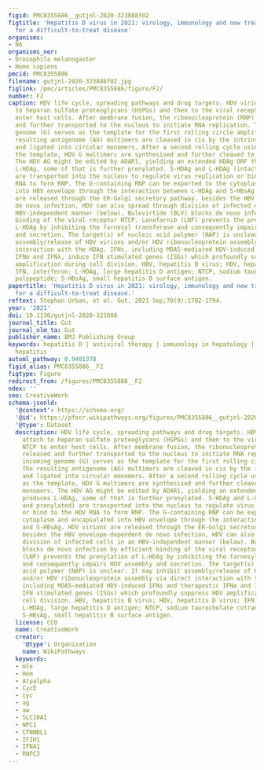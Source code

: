 ```yaml
---
figid: PMC8355886__gutjnl-2020-323888f02
figtitle: 'Hepatitis D virus in 2021: virology, immunology and new treatment approaches
  for a difficult-to-treat disease'
organisms:
- NA
organisms_ner:
- Drosophila melanogaster
- Homo sapiens
pmcid: PMC8355886
filename: gutjnl-2020-323888f02.jpg
figlink: /pmc/articles/PMC8355886/figure/F2/
number: F2
caption: HDV life cycle, spreading pathways and drug targets. HDV virions first attach
  to heparan sulfate proteoglycans (HSPGs) and then to the viral receptor NTCP to
  enter host cells. After membrane fusion, the ribonucleoprotein (RNP) is released
  and further transported to the nucleus to initiate RNA replication. The incoming
  genome (G) serves as the template for the first rolling circle amplification. The
  resulting antigenome (AG) multimers are cleaved in cis by the intrinsic ribozyme
  and ligated into circular monomers. After a second rolling cycle using the AG as
  the template, HDV G multimers are synthesised and further cleaved to produce monomers.
  The HDV AG might be edited by ADAR1, yielding an extended HDAg ORF that produces
  L-HDAg, some of that is further prenylated. S-HDAg and L-HDAg (intact and prenylated)
  are transported into the nucleus to regulate virus replication or bind to the HDV
  RNA to form RNP. The G-containing RNP can be exported to the cytoplasm and encapsulated
  into HBV envelope through the interaction between L-HDAg and S-HBsAg. HDV virions
  are released through the ER-Golgi secretory pathway. besides the HBV envelope-dependent
  de novo infection, HDV can also spread through division of infected cells in an
  HBV-independent manner (below). Bulevirtide (BLV) blocks de novo infection by efficient
  binding of the viral receptor NTCP. Lonafarnib (LNF) prevents the prenylation of
  L-HDAg by inhibiting the farnesyl transferase and consequently impairs HDV assembly
  and secretion. The target(s) of nucleic acid polymer (NAP) is unclear. It may inhibit
  assembly/release of HDV virions and/or HDV ribonucleoprotein assembly via direct
  interaction with the HDAg. IFNs, including MDA5-mediated HDV-induced IFNs and therapeutic
  IFNα and IFNλ, induce IFN stimulated genes (ISGs) which profoundly suppress HDV
  amplification during cell division. HBV, hepatitis B virus; HDV, hepatitis D virus;
  IFN, interferon; L-HDAg, large hepatitis D antigen; NTCP, sodium taurocholate cotransporting
  polypeptide; S-HBsAg, small hepatitis B surface antigen.
papertitle: 'Hepatitis D virus in 2021: virology, immunology and new treatment approaches
  for a difficult-to-treat disease.'
reftext: Stephan Urban, et al. Gut. 2021 Sep;70(9):1782-1794.
year: '2021'
doi: 10.1136/gutjnl-2020-323888
journal_title: Gut
journal_nlm_ta: Gut
publisher_name: BMJ Publishing Group
keywords: hepatitis D | antiviral therapy | immunology in hepatology | chronic viral
  hepatitis
automl_pathway: 0.9401378
figid_alias: PMC8355886__F2
figtype: Figure
redirect_from: /figures/PMC8355886__F2
ndex: ''
seo: CreativeWork
schema-jsonld:
  '@context': https://schema.org/
  '@id': https://pfocr.wikipathways.org/figures/PMC8355886__gutjnl-2020-323888f02.html
  '@type': Dataset
  description: HDV life cycle, spreading pathways and drug targets. HDV virions first
    attach to heparan sulfate proteoglycans (HSPGs) and then to the viral receptor
    NTCP to enter host cells. After membrane fusion, the ribonucleoprotein (RNP) is
    released and further transported to the nucleus to initiate RNA replication. The
    incoming genome (G) serves as the template for the first rolling circle amplification.
    The resulting antigenome (AG) multimers are cleaved in cis by the intrinsic ribozyme
    and ligated into circular monomers. After a second rolling cycle using the AG
    as the template, HDV G multimers are synthesised and further cleaved to produce
    monomers. The HDV AG might be edited by ADAR1, yielding an extended HDAg ORF that
    produces L-HDAg, some of that is further prenylated. S-HDAg and L-HDAg (intact
    and prenylated) are transported into the nucleus to regulate virus replication
    or bind to the HDV RNA to form RNP. The G-containing RNP can be exported to the
    cytoplasm and encapsulated into HBV envelope through the interaction between L-HDAg
    and S-HBsAg. HDV virions are released through the ER-Golgi secretory pathway.
    besides the HBV envelope-dependent de novo infection, HDV can also spread through
    division of infected cells in an HBV-independent manner (below). Bulevirtide (BLV)
    blocks de novo infection by efficient binding of the viral receptor NTCP. Lonafarnib
    (LNF) prevents the prenylation of L-HDAg by inhibiting the farnesyl transferase
    and consequently impairs HDV assembly and secretion. The target(s) of nucleic
    acid polymer (NAP) is unclear. It may inhibit assembly/release of HDV virions
    and/or HDV ribonucleoprotein assembly via direct interaction with the HDAg. IFNs,
    including MDA5-mediated HDV-induced IFNs and therapeutic IFNα and IFNλ, induce
    IFN stimulated genes (ISGs) which profoundly suppress HDV amplification during
    cell division. HBV, hepatitis B virus; HDV, hepatitis D virus; IFN, interferon;
    L-HDAg, large hepatitis D antigen; NTCP, sodium taurocholate cotransporting polypeptide;
    S-HBsAg, small hepatitis B surface antigen.
  license: CC0
  name: CreativeWork
  creator:
    '@type': Organization
    name: WikiPathways
  keywords:
  - mle
  - Hem
  - Atpalpha
  - CycE
  - cyc
  - ag
  - aw
  - SLC10A1
  - NPC1
  - CTNNBL1
  - IFIH1
  - IFNA1
  - RNPC3
---
```

